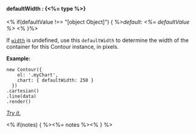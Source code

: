 #### **defaultWidth** : {<%= type %>}

<% if(defaultValue !== "[object Object]") { %>*default: <%= defaultValue %>* <% }%>

If [`width`](#config_config.chart.width) is undefined, use this `defaultWidth` to determine the width of the container for this Contour instance, in pixels.

**Example:**

    new Contour({
        el: '.myChart',
        chart: { defaultWidth: 250 }
      })
    .cartesian()
    .line(data)
    .render()

*[Try it.](<%= jsFiddleLink %>)*

<% if(notes) { %><%= notes %><% } %>

